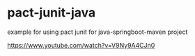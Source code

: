 # pact-junit-java
example for using pact junit for java-springboot-maven project

https://www.youtube.com/watch?v=V9Ny9A4CJn0
